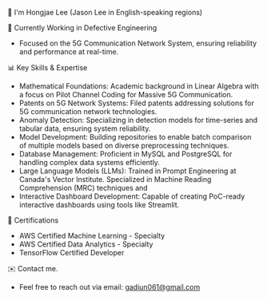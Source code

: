 👋 I'm Hongjae Lee (Jason Lee in English-speaking regions)

📡 Currently Working in Defective Engineering

- Focused on the 5G Communication Network System, ensuring reliability and performance at real-time.

📊 Key Skills & Expertise

- Mathematical Foundations: Academic background in Linear Algebra with a focus on Pilot Channel Coding for Massive 5G Communication.
- Patents on 5G Network Systems: Filed patents addressing solutions for 5G communication network technologies.
- Anomaly Detection: Specializing in detection models for time-series and tabular data, ensuring system reliability.
- Model Development: Building repositories to enable batch comparison of multiple models based on diverse preprocessing techniques.
- Database Management: Proficient in MySQL and PostgreSQL for handling complex data systems efficiently.
- Large Language Models (LLMs):
    Trained in Prompt Engineering at Canada's Vector Institute.
    Specialized in Machine Reading Comprehension (MRC) techniques and 
- Interactive Dashboard Development: Capable of creating PoC-ready interactive dashboards using tools like Streamlit.

🏅 Certifications

- AWS Certified Machine Learning - Specialty
- AWS Certified Data Analytics - Specialty
- TensorFlow Certified Developer

✉️ Contact me.
- Feel free to reach out via email: gadiun061@gmail.com
